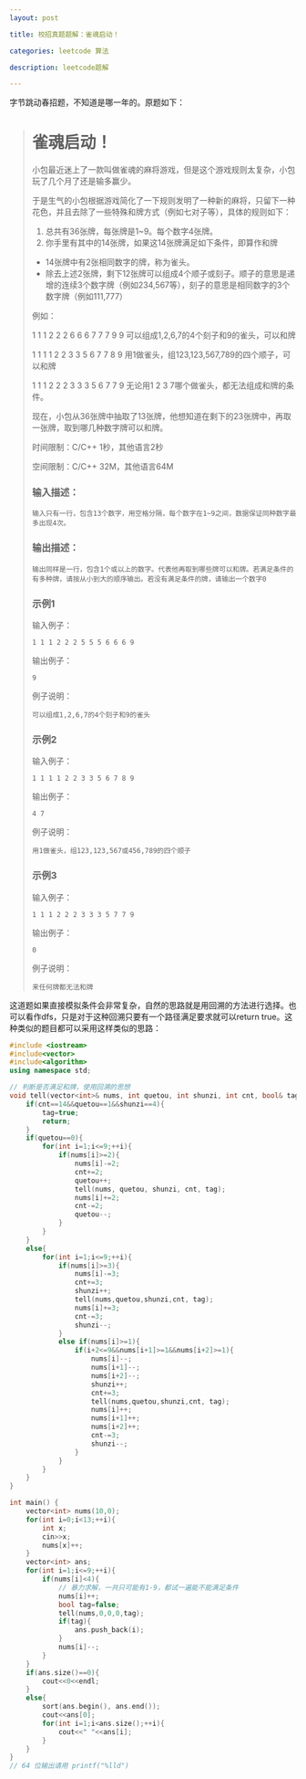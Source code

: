 ```yaml
---
layout: post

title: 校招真题题解：雀魂启动！

categories: leetcode 算法

description: leetcode题解

---
```


字节跳动春招题，不知道是哪一年的。原题如下：

> # 雀魂启动！
>
> 小包最近迷上了一款叫做雀魂的麻将游戏，但是这个游戏规则太复杂，小包玩了几个月了还是输多赢少。
>
> 于是生气的小包根据游戏简化了一下规则发明了一种新的麻将，只留下一种花色，并且去除了一些特殊和牌方式（例如七对子等），具体的规则如下：
>
> 1. 总共有36张牌，每张牌是1~9。每个数字4张牌。
> 2. 你手里有其中的14张牌，如果这14张牌满足如下条件，即算作和牌
>
> - 14张牌中有2张相同数字的牌，称为雀头。
> - 除去上述2张牌，剩下12张牌可以组成4个顺子或刻子。顺子的意思是递增的连续3个数字牌（例如234,567等），刻子的意思是相同数字的3个数字牌（例如111,777）
>
> 例如：
>
> 1 1 1 2 2 2 6 6 6 7 7 7 9 9 可以组成1,2,6,7的4个刻子和9的雀头，可以和牌
>
> 1 1 1 1 2 2 3 3 5 6 7 7 8 9 用1做雀头，组123,123,567,789的四个顺子，可以和牌
>
> 1 1 1 2 2 2 3 3 3 5 6 7 7 9 无论用1 2 3 7哪个做雀头，都无法组成和牌的条件。
>
> 现在，小包从36张牌中抽取了13张牌，他想知道在剩下的23张牌中，再取一张牌，取到哪几种数字牌可以和牌。
>
> 时间限制：C/C++ 1秒，其他语言2秒
>
> 空间限制：C/C++ 32M，其他语言64M
>
> ### 输入描述：
>
> ```
> 输入只有一行，包含13个数字，用空格分隔，每个数字在1~9之间，数据保证同种数字最多出现4次。
> ```
>
> ### 输出描述：
>
> ```
> 输出同样是一行，包含1个或以上的数字。代表他再取到哪些牌可以和牌。若满足条件的有多种牌，请按从小到大的顺序输出。若没有满足条件的牌，请输出一个数字0
> ```
>
> ### 示例1
>
> 输入例子：
>
> ```
> 1 1 1 2 2 2 5 5 5 6 6 6 9
> ```
>
> 输出例子：
>
> ```
> 9
> ```
>
> 例子说明：
>
> ```
> 可以组成1,2,6,7的4个刻子和9的雀头
> ```
>
> ### 示例2
>
> 输入例子：
>
> ```
> 1 1 1 1 2 2 3 3 5 6 7 8 9
> ```
>
> 输出例子：
>
> ```
> 4 7
> ```
>
> 例子说明：
>
> ```
> 用1做雀头，组123,123,567或456,789的四个顺子
> ```
>
> ### 示例3
>
> 输入例子：
>
> ```
> 1 1 1 2 2 2 3 3 3 5 7 7 9
> ```
>
> 输出例子：
>
> ```
> 0
> ```
>
> 例子说明：
>
> ```
> 来任何牌都无法和牌
> ```

这道题如果直接模拟条件会非常复杂，自然的思路就是用回溯的方法进行选择。也可以看作dfs，只是对于这种回溯只要有一个路径满足要求就可以return true。这种类似的题目都可以采用这样类似的思路：

```c++
#include <iostream>
#include<vector> 
#include<algorithm>
using namespace std;

// 判断是否满足和牌，使用回溯的思想
void tell(vector<int>& nums, int quetou, int shunzi, int cnt, bool& tag){
    if(cnt==14&&quetou==1&&shunzi==4){
        tag=true;
        return;
    }
    if(quetou==0){
        for(int i=1;i<=9;++i){
            if(nums[i]>=2){
                nums[i]-=2;
                cnt+=2;
                quetou++;
                tell(nums, quetou, shunzi, cnt, tag);
                nums[i]+=2;
                cnt-=2;
                quetou--;
            }
        }
    }
    else{
        for(int i=1;i<=9;++i){
            if(nums[i]>=3){
                nums[i]-=3;
                cnt+=3;
                shunzi++;
                tell(nums,quetou,shunzi,cnt, tag);
                nums[i]+=3;
                cnt-=3;
                shunzi--;
            }
            else if(nums[i]>=1){
                if(i+2<=9&&nums[i+1]>=1&&nums[i+2]>=1){
                    nums[i]--;
                    nums[i+1]--;
                    nums[i+2]--;
                    shunzi++;
                    cnt+=3;
                    tell(nums,quetou,shunzi,cnt, tag);
                    nums[i]++;
                    nums[i+1]++;
                    nums[i+2]++;
                    cnt-=3;
                    shunzi--;
                }
            }
        }
    }
}

int main() {
    vector<int> nums(10,0);
    for(int i=0;i<13;++i){
        int x;
        cin>>x;
        nums[x]++;
    }
    vector<int> ans;
    for(int i=1;i<=9;++i){
        if(nums[i]<4){
            // 暴力求解，一共只可能有1-9，都试一遍能不能满足条件
            nums[i]++;
            bool tag=false;
            tell(nums,0,0,0,tag);
            if(tag){
                ans.push_back(i);
            }
            nums[i]--;
        }
    }
    if(ans.size()==0){
        cout<<0<<endl;
    }
    else{
        sort(ans.begin(), ans.end());
        cout<<ans[0];
        for(int i=1;i<ans.size();++i){
            cout<<" "<<ans[i];
        }
    }
}
// 64 位输出请用 printf("%lld")
```

